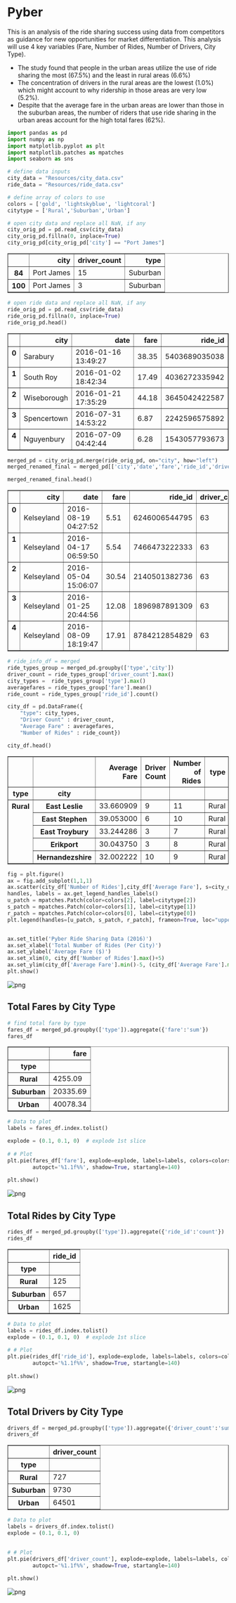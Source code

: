 
# Pyber

This is an analysis of the ride sharing success using data from competitors as guidance for new opportunities for market differentiation.  This analysis will use 4 key variables (Fare, Number of Rides, Number of Drivers, City Type).

* The study found that people in the urban areas utilize the use of ride sharing the most (67.5%) and the least in rural areas (6.6%)
* The concentration of drivers in the rural areas are the lowest (1.0%) which might account to why ridership in those areas are very low (5.2%).
* Despite that the average fare in the urban areas are lower than those in the suburban areas, the number of riders that use ride sharing in the urban areas account for the high total fares (62%).



```python
import pandas as pd
import numpy as np
import matplotlib.pyplot as plt
import matplotlib.patches as mpatches
import seaborn as sns
```


```python
# define data inputs
city_data = "Resources/city_data.csv"
ride_data = "Resources/ride_data.csv"

# define array of colors to use
colors = ['gold', 'lightskyblue', 'lightcoral']
citytype = ['Rural','Suburban','Urban']
```


```python
# open city data and replace all NaN, if any
city_orig_pd = pd.read_csv(city_data)
city_orig_pd.fillna(0, inplace=True)
city_orig_pd[city_orig_pd['city'] == "Port James"]
```




<div>
<style>
    .dataframe thead tr:only-child th {
        text-align: right;
    }

    .dataframe thead th {
        text-align: left;
    }

    .dataframe tbody tr th {
        vertical-align: top;
    }
</style>
<table border="1" class="dataframe">
  <thead>
    <tr style="text-align: right;">
      <th></th>
      <th>city</th>
      <th>driver_count</th>
      <th>type</th>
    </tr>
  </thead>
  <tbody>
    <tr>
      <th>84</th>
      <td>Port James</td>
      <td>15</td>
      <td>Suburban</td>
    </tr>
    <tr>
      <th>100</th>
      <td>Port James</td>
      <td>3</td>
      <td>Suburban</td>
    </tr>
  </tbody>
</table>
</div>




```python
# open ride data and replace all NaN, if any
ride_orig_pd = pd.read_csv(ride_data)
ride_orig_pd.fillna(0, inplace=True)
ride_orig_pd.head()
```




<div>
<style>
    .dataframe thead tr:only-child th {
        text-align: right;
    }

    .dataframe thead th {
        text-align: left;
    }

    .dataframe tbody tr th {
        vertical-align: top;
    }
</style>
<table border="1" class="dataframe">
  <thead>
    <tr style="text-align: right;">
      <th></th>
      <th>city</th>
      <th>date</th>
      <th>fare</th>
      <th>ride_id</th>
    </tr>
  </thead>
  <tbody>
    <tr>
      <th>0</th>
      <td>Sarabury</td>
      <td>2016-01-16 13:49:27</td>
      <td>38.35</td>
      <td>5403689035038</td>
    </tr>
    <tr>
      <th>1</th>
      <td>South Roy</td>
      <td>2016-01-02 18:42:34</td>
      <td>17.49</td>
      <td>4036272335942</td>
    </tr>
    <tr>
      <th>2</th>
      <td>Wiseborough</td>
      <td>2016-01-21 17:35:29</td>
      <td>44.18</td>
      <td>3645042422587</td>
    </tr>
    <tr>
      <th>3</th>
      <td>Spencertown</td>
      <td>2016-07-31 14:53:22</td>
      <td>6.87</td>
      <td>2242596575892</td>
    </tr>
    <tr>
      <th>4</th>
      <td>Nguyenbury</td>
      <td>2016-07-09 04:42:44</td>
      <td>6.28</td>
      <td>1543057793673</td>
    </tr>
  </tbody>
</table>
</div>




```python
merged_pd = city_orig_pd.merge(ride_orig_pd, on="city", how="left")
merged_renamed_final = merged_pd[['city','date','fare','ride_id','driver_count','type']]

merged_renamed_final.head()
```




<div>
<style>
    .dataframe thead tr:only-child th {
        text-align: right;
    }

    .dataframe thead th {
        text-align: left;
    }

    .dataframe tbody tr th {
        vertical-align: top;
    }
</style>
<table border="1" class="dataframe">
  <thead>
    <tr style="text-align: right;">
      <th></th>
      <th>city</th>
      <th>date</th>
      <th>fare</th>
      <th>ride_id</th>
      <th>driver_count</th>
      <th>type</th>
    </tr>
  </thead>
  <tbody>
    <tr>
      <th>0</th>
      <td>Kelseyland</td>
      <td>2016-08-19 04:27:52</td>
      <td>5.51</td>
      <td>6246006544795</td>
      <td>63</td>
      <td>Urban</td>
    </tr>
    <tr>
      <th>1</th>
      <td>Kelseyland</td>
      <td>2016-04-17 06:59:50</td>
      <td>5.54</td>
      <td>7466473222333</td>
      <td>63</td>
      <td>Urban</td>
    </tr>
    <tr>
      <th>2</th>
      <td>Kelseyland</td>
      <td>2016-05-04 15:06:07</td>
      <td>30.54</td>
      <td>2140501382736</td>
      <td>63</td>
      <td>Urban</td>
    </tr>
    <tr>
      <th>3</th>
      <td>Kelseyland</td>
      <td>2016-01-25 20:44:56</td>
      <td>12.08</td>
      <td>1896987891309</td>
      <td>63</td>
      <td>Urban</td>
    </tr>
    <tr>
      <th>4</th>
      <td>Kelseyland</td>
      <td>2016-08-09 18:19:47</td>
      <td>17.91</td>
      <td>8784212854829</td>
      <td>63</td>
      <td>Urban</td>
    </tr>
  </tbody>
</table>
</div>




```python
# ride_info_df = merged
ride_types_group = merged_pd.groupby(['type','city'])
driver_count = ride_types_group['driver_count'].max()
city_types =  ride_types_group['type'].max()
averagefares = ride_types_group['fare'].mean()
ride_count = ride_types_group['ride_id'].count()

city_df = pd.DataFrame({
    "type": city_types,
    "Driver Count" : driver_count,
    "Average Fare" : averagefares,
    "Number of Rides" : ride_count})

city_df.head()
```




<div>
<style>
    .dataframe thead tr:only-child th {
        text-align: right;
    }

    .dataframe thead th {
        text-align: left;
    }

    .dataframe tbody tr th {
        vertical-align: top;
    }
</style>
<table border="1" class="dataframe">
  <thead>
    <tr style="text-align: right;">
      <th></th>
      <th></th>
      <th>Average Fare</th>
      <th>Driver Count</th>
      <th>Number of Rides</th>
      <th>type</th>
    </tr>
    <tr>
      <th>type</th>
      <th>city</th>
      <th></th>
      <th></th>
      <th></th>
      <th></th>
    </tr>
  </thead>
  <tbody>
    <tr>
      <th rowspan="5" valign="top">Rural</th>
      <th>East Leslie</th>
      <td>33.660909</td>
      <td>9</td>
      <td>11</td>
      <td>Rural</td>
    </tr>
    <tr>
      <th>East Stephen</th>
      <td>39.053000</td>
      <td>6</td>
      <td>10</td>
      <td>Rural</td>
    </tr>
    <tr>
      <th>East Troybury</th>
      <td>33.244286</td>
      <td>3</td>
      <td>7</td>
      <td>Rural</td>
    </tr>
    <tr>
      <th>Erikport</th>
      <td>30.043750</td>
      <td>3</td>
      <td>8</td>
      <td>Rural</td>
    </tr>
    <tr>
      <th>Hernandezshire</th>
      <td>32.002222</td>
      <td>10</td>
      <td>9</td>
      <td>Rural</td>
    </tr>
  </tbody>
</table>
</div>




```python
fig = plt.figure()
ax = fig.add_subplot(1,1,1)
ax.scatter(city_df['Number of Rides'],city_df['Average Fare'], s=city_df['Driver Count']*6, marker="o",facecolor=city_df.type.map({citytype[2]: colors[2], citytype[0]: colors[0], citytype[1]: colors[1]}), alpha=0.7, edgecolors="black", linewidth=1) 
handles, labels = ax.get_legend_handles_labels()
u_patch = mpatches.Patch(color=colors[2], label=citytype[2])
s_patch = mpatches.Patch(color=colors[1], label=citytype[1])
r_patch = mpatches.Patch(color=colors[0], label=citytype[0])
plt.legend(handles=[u_patch, s_patch, r_patch], frameon=True, loc="upper right")


ax.set_title('Pyber Ride Sharing Data (2016)')
ax.set_xlabel('Total Number of Rides (Per City)')
ax.set_ylabel('Average Fare ($)')
ax.set_xlim(0, city_df['Number of Rides'].max()+5)
ax.set_ylim(city_df['Average Fare'].min()-5, (city_df['Average Fare'].max() + 5))
plt.show()
```


![png](output_7_0.png)


## Total Fares by City Type


```python
# find total fare by type
fares_df = merged_pd.groupby(['type']).aggregate({'fare':'sum'})
fares_df
```




<div>
<style>
    .dataframe thead tr:only-child th {
        text-align: right;
    }

    .dataframe thead th {
        text-align: left;
    }

    .dataframe tbody tr th {
        vertical-align: top;
    }
</style>
<table border="1" class="dataframe">
  <thead>
    <tr style="text-align: right;">
      <th></th>
      <th>fare</th>
    </tr>
    <tr>
      <th>type</th>
      <th></th>
    </tr>
  </thead>
  <tbody>
    <tr>
      <th>Rural</th>
      <td>4255.09</td>
    </tr>
    <tr>
      <th>Suburban</th>
      <td>20335.69</td>
    </tr>
    <tr>
      <th>Urban</th>
      <td>40078.34</td>
    </tr>
  </tbody>
</table>
</div>




```python
# Data to plot
labels = fares_df.index.tolist()

explode = (0.1, 0.1, 0)  # explode 1st slice
 
# # Plot
plt.pie(fares_df['fare'], explode=explode, labels=labels, colors=colors,
        autopct='%1.1f%%', shadow=True, startangle=140)
 
plt.show()
```


![png](output_10_0.png)


## Total Rides by City Type


```python
rides_df = merged_pd.groupby(['type']).aggregate({'ride_id':'count'})
rides_df
```




<div>
<style>
    .dataframe thead tr:only-child th {
        text-align: right;
    }

    .dataframe thead th {
        text-align: left;
    }

    .dataframe tbody tr th {
        vertical-align: top;
    }
</style>
<table border="1" class="dataframe">
  <thead>
    <tr style="text-align: right;">
      <th></th>
      <th>ride_id</th>
    </tr>
    <tr>
      <th>type</th>
      <th></th>
    </tr>
  </thead>
  <tbody>
    <tr>
      <th>Rural</th>
      <td>125</td>
    </tr>
    <tr>
      <th>Suburban</th>
      <td>657</td>
    </tr>
    <tr>
      <th>Urban</th>
      <td>1625</td>
    </tr>
  </tbody>
</table>
</div>




```python
# Data to plot
labels = rides_df.index.tolist()
explode = (0.1, 0.1, 0)  # explode 1st slice
 
# # Plot
plt.pie(rides_df['ride_id'], explode=explode, labels=labels, colors=colors,
        autopct='%1.1f%%', shadow=True, startangle=140)
 
plt.show()
```


![png](output_13_0.png)


## Total Drivers by City Type


```python
drivers_df = merged_pd.groupby(['type']).aggregate({'driver_count':'sum'})
drivers_df
```




<div>
<style>
    .dataframe thead tr:only-child th {
        text-align: right;
    }

    .dataframe thead th {
        text-align: left;
    }

    .dataframe tbody tr th {
        vertical-align: top;
    }
</style>
<table border="1" class="dataframe">
  <thead>
    <tr style="text-align: right;">
      <th></th>
      <th>driver_count</th>
    </tr>
    <tr>
      <th>type</th>
      <th></th>
    </tr>
  </thead>
  <tbody>
    <tr>
      <th>Rural</th>
      <td>727</td>
    </tr>
    <tr>
      <th>Suburban</th>
      <td>9730</td>
    </tr>
    <tr>
      <th>Urban</th>
      <td>64501</td>
    </tr>
  </tbody>
</table>
</div>




```python
# Data to plot
labels = drivers_df.index.tolist()
explode = (0.1, 0.1, 0) 
 

# # Plot
plt.pie(drivers_df['driver_count'], explode=explode, labels=labels, colors=colors,
        autopct='%1.1f%%', shadow=True, startangle=140)
 
plt.show()
```


![png](output_16_0.png)

